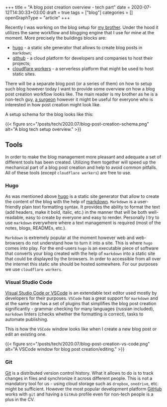 +++
title = "A blog post creation overview - tech part"
date = 2020-07-12T14:30:33+03:00
draft = true
tags = ["blog"]
categories = []
openGraphType = "article"
+++

Recently I was working on the blog setup for [my brother](https://dr.but-husaim.net/). Under the hood it utilizes the same workflow and blogging engine that I use for mine at the moment. More precisely the buildings blocks are:

- [hugo](https://gohugo.io/) - a static site generator that allows to create blog posts in `markdown`;
- [github](https://github.com/) - a cloud platform for developers and companies to host their projects;
- [cloudflare workers](https://workers.cloudflare.com/) - a serverless platform that might be used to host static sites.

There will be a separate blog post (or a series of them) on how to setup such blog however today I want to provide some overview on how a blog post creation workflow looks like. The main reader is my brother as he is a non-tech guy, [a surgeon](https://dr.but-husaim.net/about/) however it might be useful for everyone who is interested in how post creation might look like.

A setup schema for the blog looks like this:

{{< figure src="/posts/tech/2020.07/blog-post-creation-schema.png" alt="A blog tech setup overview." >}}

## Tools

In order to make the blog management more pleasant and adequate a set of different tools has been created. Utilizing them together will speed up the mechanical part of a blog post creation and help to avoid common pitfalls. All of these tools (except `cloudflare workers`) are free to use.

### Hugo

As was mentioned above [hugo](https://gohugo.io/) is a static site generator that allow to create the content of the blog with the help of [markdown](https://daringfireball.net/projects/markdown/syntax). `Markdown` is a user-friendly plain text formatting syntax. It provides the ability to format the text (add headers, make it bold, italic, etc.) in the manner that will be both well-readable, easy to create by everyone and easy to render. Personally I try to use `markdown` everywhere where a text management is required (most of the notes, blogs, READMEs, etc.).

`Markdown` is extremely popular at the moment however web and web-browsers do not understand how to turn it into a site. This is where `hugo` comes into play. For the end-users `hugo` is an executable piece of software that converts your blog created with the help of `markdown` into a static site that could be displayed by the browsers. In order to accessible from all over the internet this static site should be hosted somewhere. For our purposes we use `cloudflare workers`.

### Visual Studio Code

[Visual Studio Code or VSCode](https://code.visualstudio.com/) is an extendable text editor used mostly by developers for their purposes. `VSCode` has a great support for `markdown` and at the same time has a set of plugins that simplifies the blog post creation significantly - grammar checking for many languages (russian included), `markdown` linters (checks whether the formatting is correct), tasks to automate publishing.

This is how the `VSCode` window looks like when I create a new blog post or edit an existing one.

{{< figure src="/posts/tech/2020.07/blog-post-creation-vs-code.png" alt="A VSCode window for blog post creation/editing." >}}

### Git

[Git](https://git-scm.com/) is a distributed version control history. What it allows to do is to track changes in files and synchronize it across different people. This is not a mandatory tool for us - using cloud storage such as `dropbox`, `onedrive`, etc. might be sufficient. However the most popular development platform [GitHub](https://github.com/) works with `git` and having a `GitHub` profile even for non-tech people is a plus in the CV.
